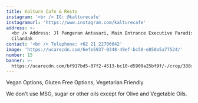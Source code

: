 ```yaml
---
title: Kalture Cafe & Resto
instagram: '<br /> IG: @kalturecafe'
instagramurl: 'https://www.instagram.com/kalturecafe'
address: >-
  <br /> Address: Jl Pangeran Antasari, Main Entrance Executive Paradise,
  Cilandak 
contact: '<br /> Telephone: +62 21 22706042'
image: 'https://ucarecdn.com/6efe5937-0348-49ef-bc50-e850a5a77524/'
number: 15
banner: >-
  https://ucarecdn.com/bf917bd5-07f2-4513-bc10-d5900a25bf9f/-/crop/338x301/0,114/-/preview/
---
```

Vegan Options, Gluten Free Options, Vegetarian Friendly

We don't use MSG, sugar or other oils except for Olive and Vegetable Oils.
